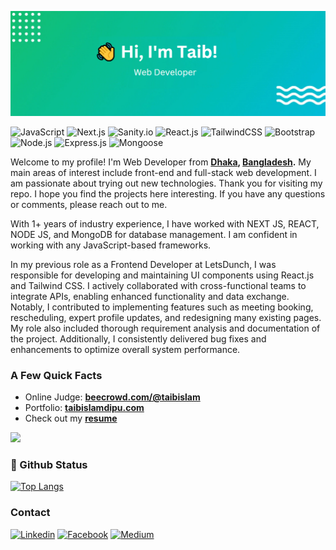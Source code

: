 ![Header](https://raw.githubusercontent.com/taibislamdipu/taibislamdipu/main/assets/github-profile-header.png)

![JavaScript](https://img.shields.io/badge/JavaScript-F7DF1E?style=flat-square&logo=javascript&logoColor=black)
![Next.js](https://img.shields.io/badge/Next.js-000000?style=flat-square&logo=nextdotjs&logoColor=white)
![Sanity.io](https://img.shields.io/badge/Sanity.io-F04436?logo=sanity&logoColor=white)
![React.js](https://img.shields.io/badge/-ReactJs-61DAFB?logo=react&logoColor=white&style=flat-square)
![TailwindCSS](https://img.shields.io/badge/Tailwind_CSS-38B2AC?style=flat-square&logo=tailwind-css&logoColor=white)
![Bootstrap](https://img.shields.io/badge/Bootstrap-563D7C?style=flat-square&logo=bootstrap&logoColor=white)
![Node.js](https://img.shields.io/badge/Node.js-43853D?style=flat-square&logo=node.js&logoColor=white)
![Express.js](https://img.shields.io/badge/Express.js-292929?logo=express&logoColor=white)
![Mongoose](https://img.shields.io/badge/Mongoose-yellowgreen)

Welcome to my profile! I'm Web Developer from **[Dhaka](https://en.wikipedia.org/wiki/Dhaka), [Bangladesh](https://en.wikipedia.org/wiki/Bangladesh).** My main areas of interest include front-end and full-stack web development. I am passionate about trying out new technologies. Thank you for visiting my repo. I hope you find the projects here interesting. If you have any questions or comments, please reach out to me.

With 1+ years of industry experience, I have worked with NEXT JS, REACT, NODE JS, and MongoDB for database management. I am confident in working with any JavaScript-based frameworks.

In my previous role as a Frontend Developer at LetsDunch, I was responsible for developing and maintaining UI components using React.js and Tailwind CSS. I actively collaborated with cross-functional teams to integrate APIs, enabling enhanced functionality and data exchange. Notably, I contributed to implementing features such as meeting booking, rescheduling, expert profile updates, and redesigning many existing pages. My role also included thorough requirement analysis and documentation of the project. Additionally, I consistently delivered bug fixes and enhancements to optimize overall system performance.

### A Few Quick Facts

- Online Judge: **[beecrowd.com/@taibislam](https://www.beecrowd.com.br/judge/en/profile/834556)**
- Portfolio: **[taibislamdipu.com](https://taibislamdipu.netlify.app)**
- Check out my **[resume](https://drive.google.com/file/d/1zYMToXAO_OC6sUNnp5nM5LtBVq5r0fLU/view?usp=sharing)**

![](https://komarev.com/ghpvc/?username=taibislamdipu)

### 🚀 Github Status

[![Top Langs](https://github-readme-stats.vercel.app/api/top-langs/?username=taibislamdipu&layout=compact&theme=transparent&bg_color=1c1917&hide_border=true&text_color=ffffff&title_color=ffffff)](https://github.com/taibislamdipu/taibislamdipu)

### Contact
[![Linkedin](https://img.shields.io/badge/LinkedIn-0077B5?style=flat-square&logo=linkedin&logoColor=white)](https://www.linkedin.com/in/taibislamdipu) 
[![Facebook](https://img.shields.io/badge/Facebook-1877F2?style=flat-square&logo=facebook&logoColor=white)](https://facebook.com/taibislamdipu)
[![Medium](https://img.shields.io/badge/Medium-black?style=flat-square&logo=medium&logoColor=white)](https://medium.com/@taibislamdipu)
